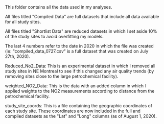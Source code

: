 This folder contains all the data used in my analyses.

All files titled "Compiled Data" are full datasets that include all data available for all study sites.

All files titled "Shortlist Data" are reduced datasets in which I set aside 10% of the study sites to avoid overfitting my models.

The last 4 numbers refer to the date in 2020 in which the file was created (ie: "compiled_data_0727.csv" is a full dataset that was created on July 27th, 2020).

Reduced_No2_Data: This is an experimental dataset in which I removed all study sites in NE Montreal to see if this changed any air quality trends (by
removing sites close to the large petrochemical facility).

weighted_NO2_Data: This is the data with an added column in which I applied weights to the NO2 measurements according to distance from the petrochemical facility.

study_site_coords: This is a file containing the geographic coordinates of each study site. These coordinates are now included in the full and compiled datasets
as the "Lat" and "Long" columns (as of August 1, 2020). 
